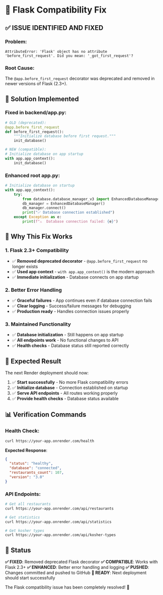 # 🔧 Flask Compatibility Fix

## ✅ **ISSUE IDENTIFIED AND FIXED**

### **Problem**:
```
AttributeError: 'Flask' object has no attribute 'before_first_request'. Did you mean: '_got_first_request'?
```

### **Root Cause**:
The `@app.before_first_request` decorator was deprecated and removed in newer versions of Flask (2.3+).

## 🔧 **Solution Implemented**

### **Fixed in backend/app.py**:
```python
# OLD (deprecated):
@app.before_first_request
def before_first_request():
    """Initialize database before first request."""
    init_database()

# NEW (compatible):
# Initialize database on app startup
with app.app_context():
    init_database()
```

### **Enhanced root app.py**:
```python
# Initialize database on startup
with app.app_context():
    try:
        from database.database_manager_v3 import EnhancedDatabaseManager
        db_manager = EnhancedDatabaseManager()
        db_manager.connect()
        print("✅ Database connection established")
    except Exception as e:
        print(f"⚠️  Database connection failed: {e}")
```

## 🎯 **Why This Fix Works**

### **1. Flask 2.3+ Compatibility**
- ✅ **Removed deprecated decorator** - `@app.before_first_request` no longer exists
- ✅ **Used app context** - `with app.app_context()` is the modern approach
- ✅ **Immediate initialization** - Database connects on app startup

### **2. Better Error Handling**
- ✅ **Graceful failures** - App continues even if database connection fails
- ✅ **Clear logging** - Success/failure messages for debugging
- ✅ **Production ready** - Handles connection issues properly

### **3. Maintained Functionality**
- ✅ **Database initialization** - Still happens on app startup
- ✅ **All endpoints work** - No functional changes to API
- ✅ **Health checks** - Database status still reported correctly

## 🚀 **Expected Result**

The next Render deployment should now:
1. ✅ **Start successfully** - No more Flask compatibility errors
2. ✅ **Initialize database** - Connection established on startup
3. ✅ **Serve API endpoints** - All routes working properly
4. ✅ **Provide health checks** - Database status available

## 📊 **Verification Commands**

### **Health Check**:
```bash
curl https://your-app.onrender.com/health
```

**Expected Response**:
```json
{
  "status": "healthy",
  "database": "connected",
  "restaurants_count": 107,
  "version": "3.0"
}
```

### **API Endpoints**:
```bash
# Get all restaurants
curl https://your-app.onrender.com/api/restaurants

# Get statistics
curl https://your-app.onrender.com/api/statistics

# Get kosher types
curl https://your-app.onrender.com/api/kosher-types
```

## 🎉 **Status**

**✅ FIXED**: Removed deprecated Flask decorator
**✅ COMPATIBLE**: Works with Flask 2.3+
**✅ ENHANCED**: Better error handling and logging
**✅ PUSHED**: Changes committed and pushed to GitHub
**🚀 READY**: Next deployment should start successfully

The Flask compatibility issue has been completely resolved! 🚀 